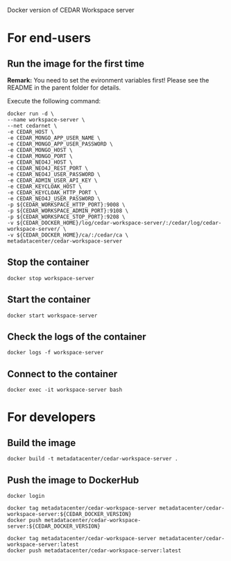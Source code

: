 Docker version of CEDAR Workspace server

# For end-users

## Run the image for the first time

**Remark:** You need to set the evironment variables first! Please see the README in the parent folder for details.

Execute the following command:

````
docker run -d \
--name workspace-server \
--net cedarnet \
-e CEDAR_HOST \
-e CEDAR_MONGO_APP_USER_NAME \
-e CEDAR_MONGO_APP_USER_PASSWORD \
-e CEDAR_MONGO_HOST \
-e CEDAR_MONGO_PORT \
-e CEDAR_NEO4J_HOST \
-e CEDAR_NEO4J_REST_PORT \
-e CEDAR_NEO4J_USER_PASSWORD \
-e CEDAR_ADMIN_USER_API_KEY \
-e CEDAR_KEYCLOAK_HOST \
-e CEDAR_KEYCLOAK_HTTP_PORT \
-e CEDAR_NEO4J_USER_PASSWORD \
-p ${CEDAR_WORKSPACE_HTTP_PORT}:9008 \
-p ${CEDAR_WORKSPACE_ADMIN_PORT}:9108 \
-p ${CEDAR_WORKSPACE_STOP_PORT}:9208 \
-v ${CEDAR_DOCKER_HOME}/log/cedar-workspace-server/:/cedar/log/cedar-workspace-server/ \
-v ${CEDAR_DOCKER_HOME}/ca/:/cedar/ca \
metadatacenter/cedar-workspace-server
````

## Stop the container

    docker stop workspace-server

## Start the container

    docker start workspace-server

## Check the logs of the container

    docker logs -f workspace-server

## Connect to the container

    docker exec -it workspace-server bash

# For developers

## Build the image

````
docker build -t metadatacenter/cedar-workspace-server .
````

## Push the image to DockerHub

````
docker login

docker tag metadatacenter/cedar-workspace-server metadatacenter/cedar-workspace-server:${CEDAR_DOCKER_VERSION}
docker push metadatacenter/cedar-workspace-server:${CEDAR_DOCKER_VERSION}

docker tag metadatacenter/cedar-workspace-server metadatacenter/cedar-workspace-server:latest
docker push metadatacenter/cedar-workspace-server:latest
````